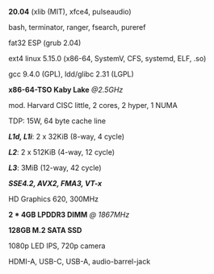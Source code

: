 **20.04** (xlib (MIT), xfce4, pulseaudio)

bash, terminator, ranger, fsearch, pureref

fat32 ESP (grub 2.04)

ext4 linux 5.15.0 (x86-64, SystemV, CFS, systemd, ELF, .so)

gcc 9.4.0 (GPL), ldd/glibc 2.31 (LGPL)

**x86-64-TSO Kaby Lake** *@2.5GHz*

mod. Harvard CISC little, 2 cores, 2 hyper, 1 NUMA

TDP: 15W, 64 byte cache line

***L1d, L1i***: 2 x 32KiB (8-way, 4 cycle)

***L2***: 2 x 512KiB (4-way, 12 cycle)

***L3***: 3MiB (12-way, 42 cycle)

***SSE4.2, AVX2, FMA3, VT-x***

HD Graphics 620, 300MHz


**2 * 4GB LPDDR3 DIMM** *@ 1867MHz*

**128GB M.2 SATA SSD**

1080p LED IPS, 720p camera

HDMI-A, USB-C, USB-A, audio-barrel-jack
